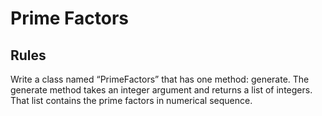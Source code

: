# Prime Factors

## Rules

Write a class named “PrimeFactors” that has one method: generate.
The generate method takes an integer argument and returns a list of integers.
That list contains the prime factors in numerical sequence.
